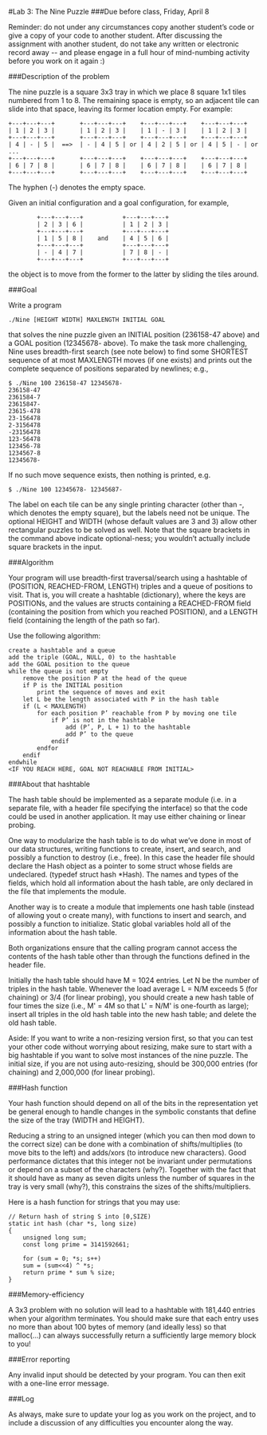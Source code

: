 #Lab 3: The Nine Puzzle
###Due before class, Friday, April 8

Reminder: do not under any circumstances copy another student’s code or give a copy of your code to another student. After discussing the assignment with another student, do not take any written or electronic record away -- and please engage in a full hour of mind-numbing activity before you work on it again :)

###Description of the problem

The nine puzzle is a square 3x3 tray in which we place 8 square 1x1 tiles numbered from 1 to 8. The remaining space is empty, so an adjacent tile can slide into that space, leaving its former location empty. For example:

    +---+---+---+       +---+---+---+    +---+---+---+    +---+---+---+
    | 1 | 2 | 3 |       | 1 | 2 | 3 |    | 1 | - | 3 |    | 1 | 2 | 3 |
    +---+---+---+       +---+---+---+    +---+---+---+    +---+---+---+
    | 4 | - | 5 |  ==>  | - | 4 | 5 | or | 4 | 2 | 5 | or | 4 | 5 | - | or ...
    +---+---+---+       +---+---+---+    +---+---+---+    +---+---+---+
    | 6 | 7 | 8 |       | 6 | 7 | 8 |    | 6 | 7 | 8 |    | 6 | 7 | 8 |
    +---+---+---+       +---+---+---+    +---+---+---+    +---+---+---+

The hyphen (-) denotes the empty space.

Given an initial configuration and a goal configuration, for example, 

            +---+---+---+           +---+---+---+
		    | 2 | 3 | 6 |           | 1 | 2 | 3 |
		    +---+---+---+           +---+---+---+
		    | 1 | 5 | 8 |    and    | 4 | 5 | 6 |
		    +---+---+---+           +---+---+---+
		    | - | 4 | 7 |           | 7 | 8 | - |
		    +---+---+---+           +---+---+---+

the object is to move from the former to the latter by sliding the tiles around.

###Goal

Write a program

    ./Nine [HEIGHT WIDTH] MAXLENGTH INITIAL GOAL

that solves the nine puzzle given an INITIAL position (236158-47 above) and a GOAL position (12345678- above). To make the task more challenging, Nine uses breadth-first search (see note below) to find some SHORTEST sequence of at most MAXLENGTH moves (if one exists) and prints out the complete sequence of positions separated by newlines; e.g.,

	$ ./Nine 100 236158-47 12345678-
	236158-47
	2361584-7
	23615847-
	23615-478
	23-156478
	2-3156478
	-23156478
	123-56478
	123456-78
	1234567-8
	12345678-

If no such move sequence exists, then nothing is printed, e.g.

	$ ./Nine 100 12345678- 12345687-

The label on each tile can be any single printing character (other than -, which denotes the empty square), but the labels need not be unique. The optional HEIGHT and WIDTH (whose default values are 3 and 3) allow other rectangular puzzles to be solved as well. Note that the square brackets in the command above indicate optional-ness; you wouldn’t actually include square brackets in the input.

###Algorithm

Your program will use breadth-first traversal/search using a hashtable of (POSITION, REACHED-FROM, LENGTH) triples and a queue of positions to visit. That is, you will create a hashtable (dictionary), where the keys are POSITIONs, and the values are structs containing a REACHED-FROM field (containing the position from which you reached POSITION), and a LENGTH field (containing the length of the path so far). 

Use the following algorithm:
	
	create a hashtable and a queue
	add the triple (GOAL, NULL, 0) to the hashtable
	add the GOAL position to the queue
	while the queue is not empty
		remove the position P at the head of the queue
		if P is the INITIAL position
			print the sequence of moves and exit
		let L be the length associated with P in the hash table
		if (L < MAXLENGTH)
			for each position P’ reachable from P by moving one tile
				if P’ is not in the hashtable
					add (P’, P, L + 1) to the hashtable
					add P’ to the queue
				endif
			endfor
		endif
	endwhile
	<IF YOU REACH HERE, GOAL NOT REACHABLE FROM INITIAL>

###About that hashtable

The hash table should be implemented as a separate module (i.e. in a separate file, with a header file specifying the interface) so that the code could be used in another application.  It may use either chaining or linear probing.

One way to modularize the hash table is to do what we’ve done in most of our data structures, writing functions to create, insert, and search, and possibly a function to destroy (i.e., free). In this case the header file should declare the Hash object as a pointer to some struct whose fields are undeclared. (typedef struct hash *Hash). The names and types of the fields, which hold all information about the hash table, are only declared in the file that implements the module.

Another way is to create a module that implements one hash table (instead of allowing yout o create many), with functions to insert and search, and possibly a function to initialize. Static global variables hold all of the information about the hash table.

Both organizations ensure that the calling program cannot access the contents of the hash table other than through the functions defined in the header file.

Initially the hash table should have M = 1024 entries.  Let N be the number of triples in the hash table.  Whenever the load average L = N/M exceeds 5 (for chaining) or 3/4 (for linear probing), you should create a new hash table of four times the size (i.e., M' = 4M so that L' = N/M' is one-fourth as large); insert all triples in the old hash table into the new hash table; and delete the old hash table.

Aside: If you want to write a non-resizing version first, so that you can test your other code without worrying about resizing, make sure to start with a big hashtable if you want to solve most instances of the nine puzzle. The initial size, if you are not using auto-resizing, should be 300,000 entries (for chaining) and 2,000,000 (for linear probing).

###Hash function

Your hash function should depend on all of the bits in the representation yet be general enough to handle changes in the symbolic constants that define the size of the tray (WIDTH and HEIGHT).

Reducing a string to an unsigned integer (which you can then mod down to the correct size) can be done with a combination of shifts/multiplies (to move bits to the left) and adds/xors (to introduce new characters).  Good performance dictates that this integer not be invariant under permutations or depend on a subset of the characters (why?).  Together with the fact that it should have as many as seven digits unless the number of squares in the tray is very small (why?), this constrains the sizes of the shifts/multipliers. 

Here is a hash function for strings that you may use:

	// Return hash of string S into [0,SIZE)
	static int hash (char *s, long size)
	{
	    unsigned long sum;
	    const long prime = 3141592661;

	    for (sum = 0; *s; s++)
		sum = (sum<<4) ^ *s;
	    return prime * sum % size;
	}

###Memory-efficiency

A 3x3 problem with no solution will lead to a hashtable with 181,440 entries when your algorithm terminates. You should make sure that each entry uses no more than about 100 bytes of memory (and ideally less) so that malloc(...) can always successfully return a sufficiently large memory block to you!

###Error reporting

Any invalid input should be detected by your program. You can then exit with a one-line error message.


###Log

As always, make sure to update your log as you work on the project, and to include a discussion of any difficulties you encounter along the way.
